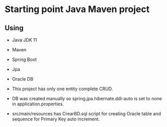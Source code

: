 # Starting point Java Maven project

## Using

- Java JDK 11
- Maven
- Spring Boot
- Jpa
- Oracle DB

- This project has only one entity complete CRUD.
- DB was created manually so spring.jpa.hibernate.ddl-auto is set to none in application.properties.
- src/main/resources has CrearBD.sql script for creating Oracle table and sequence for Primary Key auto increment.